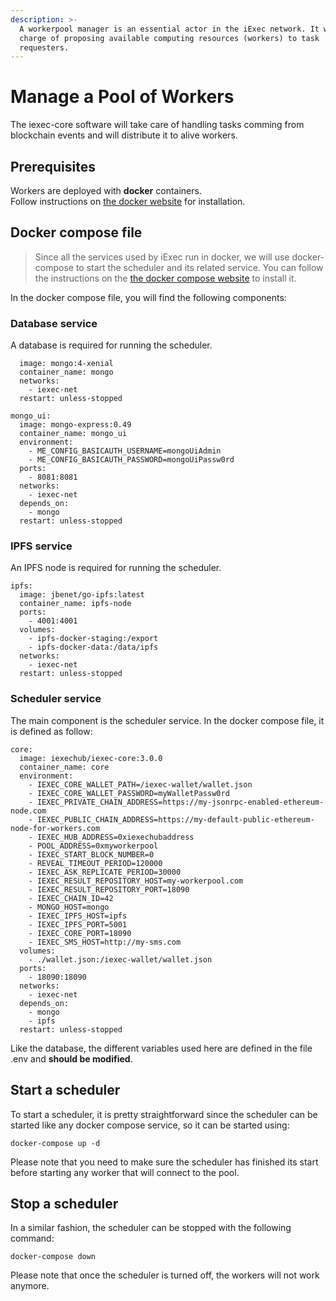 ```yaml
---
description: >-
  A workerpool manager is an essential actor in the iExec network. It will be in
  charge of proposing available computing resources (workers) to task
  requesters.
---
```


# Manage a Pool of Workers

The iexec-core software will take care of handling tasks comming from blockchain events and will distribute it to alive workers.

## Prerequisites

Workers are deployed with **docker** containers.  
Follow instructions on [the docker website](https://docs.docker.com/install/) for installation.

## Docker compose file

> Since all the services used by iExec run in docker, we will use docker-compose to start the scheduler and its related service. You can follow the instructions on the [the docker compose website](https://docs.docker.com/compose/) to install it.

In the docker compose file, you will find the following components:

### **Database service**

A database is required for running the scheduler.

```text
  image: mongo:4-xenial
  container_name: mongo
  networks:
    - iexec-net
  restart: unless-stopped

mongo_ui:
  image: mongo-express:0.49
  container_name: mongo_ui
  environment:
    - ME_CONFIG_BASICAUTH_USERNAME=mongoUiAdmin
    - ME_CONFIG_BASICAUTH_PASSWORD=mongoUiPassw0rd
  ports:
    - 8081:8081
  networks:
    - iexec-net
  depends_on:
    - mongo
  restart: unless-stopped
```

### **IPFS service**

An IPFS node is required for running the scheduler.

```text
ipfs:
  image: jbenet/go-ipfs:latest
  container_name: ipfs-node
  ports:
    - 4001:4001
  volumes:
    - ipfs-docker-staging:/export
    - ipfs-docker-data:/data/ipfs
  networks:
    - iexec-net
  restart: unless-stopped
```

### **Scheduler service**

The main component is the scheduler service. In the docker compose file, it is defined as follow:

```text
core:
  image: iexechub/iexec-core:3.0.0
  container_name: core
  environment:
    - IEXEC_CORE_WALLET_PATH=/iexec-wallet/wallet.json
    - IEXEC_CORE_WALLET_PASSWORD=myWalletPassw0rd
    - IEXEC_PRIVATE_CHAIN_ADDRESS=https://my-jsonrpc-enabled-ethereum-node.com
    - IEXEC_PUBLIC_CHAIN_ADDRESS=https://my-default-public-ethereum-node-for-workers.com
    - IEXEC_HUB_ADDRESS=0xiexechubaddress
    - POOL_ADDRESS=0xmyworkerpool
    - IEXEC_START_BLOCK_NUMBER=0
    - REVEAL_TIMEOUT_PERIOD=120000
    - IEXEC_ASK_REPLICATE_PERIOD=30000
    - IEXEC_RESULT_REPOSITORY_HOST=my-workerpool.com
    - IEXEC_RESULT_REPOSITORY_PORT=18090
    - IEXEC_CHAIN_ID=42
    - MONGO_HOST=mongo
    - IEXEC_IPFS_HOST=ipfs
    - IEXEC_IPFS_PORT=5001
    - IEXEC_CORE_PORT=18090
    - IEXEC_SMS_HOST=http://my-sms.com
  volumes:
    - ./wallet.json:/iexec-wallet/wallet.json
  ports:
    - 18090:18090
  networks:
    - iexec-net
  depends_on:
    - mongo
    - ipfs
  restart: unless-stopped
```

Like the database, the different variables used here are defined in the file .env and **should be modified**.

## Start a scheduler

To start a scheduler, it is pretty straightforward since the scheduler can be started like any docker compose service, so it can be started using:

```text
docker-compose up -d
```

Please note that you need to make sure the scheduler has finished its start before starting any worker that will connect to the pool.

## Stop a scheduler

In a similar fashion, the scheduler can be stopped with the following command:

```text
docker-compose down
```

Please note that once the scheduler is turned off, the workers will not work anymore.





